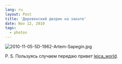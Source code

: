 ```yaml
---
lang: ru
layout: Post
title: 'Деревенский дворик на закате'
date: Nov 12, 2010
tags:
  - photos
---
```


![2010-11-05-5D-1962-Artem-Sapegin.jpg](photo://400)

P. S. Пользуясь случаем передаю привет [leica_world](http://leica-world.livejournal.com/).
